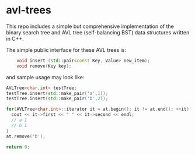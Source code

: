# avl-trees

This repo includes a simple but comprehensive implementation of the binary search tree and AVL tree (self-balancing BST) data structures written in C++.


The simple public interface for these AVL trees is:
```C++
    void insert (std::pair<const Key, Value> new_item);
    void remove(Key key);
```
and sample usage may look like:
```C++
AVLTree<char,int> testTree;
testTree.insert(std::make_pair('a',1));
testTree.insert(std::make_pair('b',2));

for(AVLTree<char,int>::iterator it = at.begin(); it != at.end(); ++it) {
  cout << it->first << " " << it->second << endl;
  // a 1
  // b 1
}
at.remove('b');

return 0;
```
